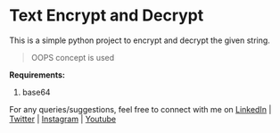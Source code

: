 # Text Encrypt and Decrypt

This is a simple python project to encrypt and decrypt the given string.

> OOPS concept is used

**Requirements:**
1. base64

For any queries/suggestions, feel free to connect with me on  [LinkedIn](https://www.linkedin.com/in/lakshmi-sowjanya-garapati/) | [Twitter](https://twitter.com/hello_techie) | [Instagram](https://www.instagram.com/hello.techie/) | [Youtube](https://www.youtube.com/channel/UCaR4r8FwrUoYCqnY2ae9GIg)
